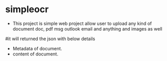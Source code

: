 # simpleocr 
* This project is simple web project allow user to upload any kind of document doc, pdf msg outlook email and anything and images as well

#it will returned the json with below details 

* Metadata of document.
* content of document.

